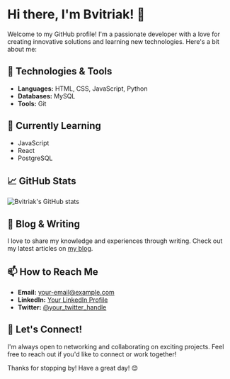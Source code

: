 # Hi there, I'm Bvitriak! 👋

Welcome to my GitHub profile! I'm a passionate developer with a love for creating innovative solutions and learning new technologies. Here's a bit about me:

## 🔧 Technologies & Tools

- **Languages:** HTML, CSS, JavaScript, Python
- **Databases:** MySQL
- **Tools:** Git

## 🌱 Currently Learning

- JavaScript
- React
- PostgreSQL

## 📈 GitHub Stats

![Bvitriak's GitHub stats](https://github-readme-stats.vercel.app/api?username=Bvitriak&show_icons=true&theme=radical)

## 📝 Blog & Writing

I love to share my knowledge and experiences through writing. Check out my latest articles on [my blog](https://your-blog-url.com).

## 📫 How to Reach Me

- **Email:** your-email@example.com
- **LinkedIn:** [Your LinkedIn Profile](https://www.linkedin.com/in/your-profile)
- **Twitter:** [@your_twitter_handle](https://twitter.com/your_twitter_handle)

## 🤝 Let's Connect!

I'm always open to networking and collaborating on exciting projects. Feel free to reach out if you'd like to connect or work together!

Thanks for stopping by! Have a great day! 😊